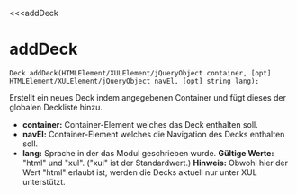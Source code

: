﻿<<<addDeck

# addDeck

```fnpreview
Deck addDeck(HTMLElement/XULElement/jQueryObject container, [opt] HTMLElement/XULElement/jQueryObject navEl, [opt] string lang);
```
Erstellt ein neues Deck indem angegebenen Container und fügt dieses der globalen Deckliste hinzu.

* **container:**
  Container-Element welches das Deck enthalten soll.
* **navEl:**
  Container-Element welches die Navigation des Decks enthalten soll.
* **lang:**
  Sprache in der das Modul geschrieben wurde. **Gültige Werte:** "html" und "xul". ("xul" ist der Standardwert.) **Hinweis:** Obwohl hier der Wert "html" erlaubt ist, werden die Decks aktuell nur unter XUL unterstützt.